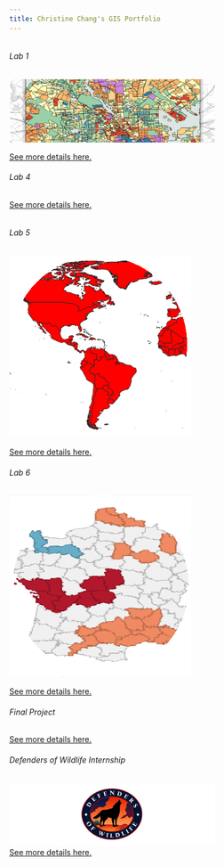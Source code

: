 ```yaml
---
title: Christine Chang's GIS Portfolio
---
```

<!--This is the first row of projects -->
<div style="display:table-row; width:100%; table-layout: fixed">
<div style="display: table-cell; width:370px; margin-right:3px" markdown="1">

###### Lab 1

![It's Fine Alt Text](lab1/lab1_teaser.png)

[See more details here.](https://chricha1.github.io/lab1/lab1.html)

###### Lab 4

[See more details here.](https://chricha1.github.io/lab4/lab4.html)

<!--This is the second row of projects -->
<div style="display:table-row; width:100%; table-layout: fixed">
<div style="display: table-cell; width:370px; margin-right:3px" markdown="1">
  
###### Lab 5
![It's Fine Alt Text](lab5/lab5_teaser.png)

[See more details here.](https://chricha1.github.io/lab5/lab5.html)

###### Lab 6
![It's Fine Alt Text](lab6/lab6_teaser1.png)

[See more details here.](https://chricha1.github.io/lab6/lab6.html)

###### Final Project

[See more details here.](https://chricha1.github.io/finalproject/finalproject.html)

###### Defenders of Wildlife Internship
![It's Fine Alt Text](Internship1/intern_teaser.png)
[See more details here.](https://chricha1.github.io/Internship1/intern1.html)
